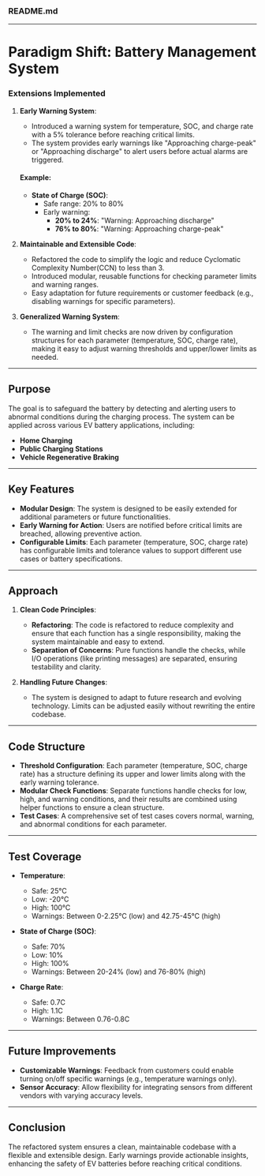 ### README.md

---

# Paradigm Shift: Battery Management System


### Extensions Implemented

1. **Early Warning System**:
   - Introduced a warning system for temperature, SOC, and charge rate with a 5% tolerance before reaching critical limits.
   - The system provides early warnings like "Approaching charge-peak" or "Approaching discharge" to alert users before actual alarms are triggered.

   #### Example:
   - **State of Charge (SOC)**:
     - Safe range: 20% to 80%
     - Early warning:
       - **20% to 24%**: "Warning: Approaching discharge"
       - **76% to 80%**: "Warning: Approaching charge-peak"

2. **Maintainable and Extensible Code**:
   - Refactored the code to simplify the logic and reduce Cyclomatic Complexity Number(CCN) to less than 3.
   - Introduced modular, reusable functions for checking parameter limits and warning ranges.
   - Easy adaptation for future requirements or customer feedback (e.g., disabling warnings for specific parameters).

3. **Generalized Warning System**:
   - The warning and limit checks are now driven by configuration structures for each parameter (temperature, SOC, charge rate), making it easy to adjust warning thresholds and upper/lower limits as needed.

---

## Purpose

The goal is to safeguard the battery by detecting and alerting users to abnormal conditions during the charging process. The system can be applied across various EV battery applications, including:
- **Home Charging**
- **Public Charging Stations**
- **Vehicle Regenerative Braking**

---

## Key Features

- **Modular Design**: The system is designed to be easily extended for additional parameters or future functionalities.
- **Early Warning for Action**: Users are notified before critical limits are breached, allowing preventive action.
- **Configurable Limits**: Each parameter (temperature, SOC, charge rate) has configurable limits and tolerance values to support different use cases or battery specifications.
  
---

## Approach

1. **Clean Code Principles**:
   - **Refactoring**: The code is refactored to reduce complexity and ensure that each function has a single responsibility, making the system maintainable and easy to extend.
   - **Separation of Concerns**: Pure functions handle the checks, while I/O operations (like printing messages) are separated, ensuring testability and clarity.

2. **Handling Future Changes**:
   - The system is designed to adapt to future research and evolving technology. Limits can be adjusted easily without rewriting the entire codebase.

---

## Code Structure

- **Threshold Configuration**: Each parameter (temperature, SOC, charge rate) has a structure defining its upper and lower limits along with the early warning tolerance.
- **Modular Check Functions**: Separate functions handle checks for low, high, and warning conditions, and their results are combined using helper functions to ensure a clean structure.
- **Test Cases**: A comprehensive set of test cases covers normal, warning, and abnormal conditions for each parameter.

---

## Test Coverage

- **Temperature**:
  - Safe: 25°C
  - Low: -20°C
  - High: 100°C
  - Warnings: Between 0-2.25°C (low) and 42.75-45°C (high)
  
- **State of Charge (SOC)**:
  - Safe: 70%
  - Low: 10%
  - High: 100%
  - Warnings: Between 20-24% (low) and 76-80% (high)
  
- **Charge Rate**:
  - Safe: 0.7C
  - High: 1.1C
  - Warnings: Between 0.76-0.8C

---

## Future Improvements

- **Customizable Warnings**: Feedback from customers could enable turning on/off specific warnings (e.g., temperature warnings only).
- **Sensor Accuracy**: Allow flexibility for integrating sensors from different vendors with varying accuracy levels.

---

## Conclusion

The refactored system ensures a clean, maintainable codebase with a flexible and extensible design. Early warnings provide actionable insights, enhancing the safety of EV batteries before reaching critical conditions.
